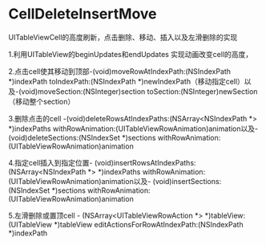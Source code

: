# CellDeleteInsertMove
UITableViewCell的高度刷新，点击删除、移动、插入以及左滑删除的实现

1.利用UITableView的beginUpdates和endUpdates 实现动画改变cell的高度，

2.点击cell使其移动到顶部-(void)moveRowAtIndexPath:(NSIndexPath *)indexPath toIndexPath:(NSIndexPath *)newIndexPath（移动指定cell）以及-(void)moveSection:(NSInteger)section toSection:(NSInteger)newSection（移动整个section）

3.删除点击的cell -(void)deleteRowsAtIndexPaths:(NSArray<NSIndexPath *> *)indexPaths withRowAnimation:(UITableViewRowAnimation)animation以及- (void)deleteSections:(NSIndexSet *)sections withRowAnimation:(UITableViewRowAnimation)animation

4.指定cell插入到指定位置- (void)insertRowsAtIndexPaths:(NSArray<NSIndexPath *> *)indexPaths withRowAnimation:(UITableViewRowAnimation)animation以及- (void)insertSections:(NSIndexSet *)sections withRowAnimation:(UITableViewRowAnimation)animation

5.左滑删除或置顶cell - (NSArray<UITableViewRowAction *> *)tableView:(UITableView *)tableView editActionsForRowAtIndexPath:(NSIndexPath *)indexPath

